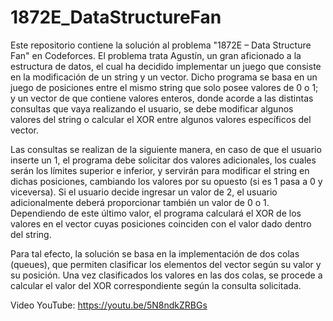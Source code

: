 # 1872E_DataStructureFan
Este repositorio contiene la solución al problema "1872E – Data Structure Fan" en Codeforces. El problema trata Agustín, un gran aficionado a la estructura de datos, el cual ha decidido implementar un juego que consiste en la modificación de un string y un vector. Dicho programa se basa en un juego de posiciones entre el mismo string que solo posee valores de 0 o 1; y un vector de que contiene valores enteros, donde acorde a las distintas consultas que vaya realizando el usuario, se debe modificar algunos valores del string o calcular el XOR entre algunos valores específicos del vector. 

Las consultas se realizan de la siguiente manera, en caso de que el usuario inserte un 1, el programa debe solicitar dos valores adicionales, los cuales serán los límites superior e inferior, y servirán para modificar el string en dichas posiciones, cambiando los valores por su opuesto (si es 1 pasa a 0 y viceversa). Si el usuario decide ingresar un valor de 2, el usuario adicionalmente deberá proporcionar también un valor de 0 o 1. Dependiendo de este último valor, el programa calculará el XOR de los valores en el vector cuyas posiciones coinciden con el valor dado dentro del string.

Para tal efecto, la solución se basa en la implementación de dos colas (queues), que permiten clasificar los elementos del vector según su valor y su posición. Una vez clasificados los valores en las dos colas, se procede a calcular el valor del XOR correspondiente según la consulta solicitada.

Video YouTube: https://youtu.be/5N8ndkZRBGs
